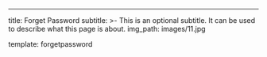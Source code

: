 ---
title: Forget Password
subtitle: >-
  This is an optional subtitle. It can be used to describe what this page is
  about.
img_path: images/11.jpg

template: forgetpassword